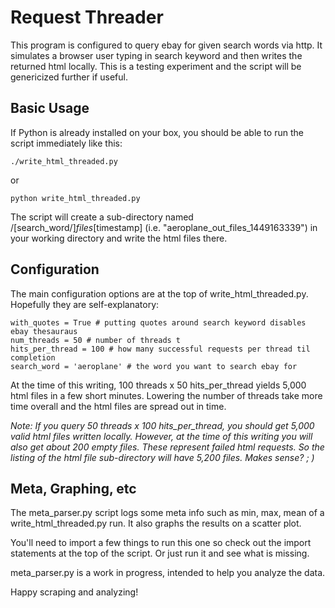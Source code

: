 # Request Threader

This program is configured to query ebay for given search words via http. It simulates a browser user typing in search keyword and then writes the returned html locally. This is a testing experiment and the script will be genericized further if useful.

## Basic Usage 

If Python is already installed on your box, you should be able to run the script immediately like this:

```
./write_html_threaded.py
```

or

```
python write_html_threaded.py
```

The script will create a sub-directory named /[search_word/]_files_[timestamp] (i.e. "aeroplane_out_files_1449163339") in your working directory and write the html files there.

## Configuration

The main configuration options are at the top of write_html_threaded.py.  Hopefully they are self-explanatory:

```
with_quotes = True # putting quotes around search keyword disables ebay thesauraus
num_threads = 50 # number of threads t
hits_per_thread = 100 # how many successful requests per thread til completion
search_word = 'aeroplane' # the word you want to search ebay for
```

At the time of this writing, 100 threads x 50 hits_per_thread yields 5,000 html files in a few short minutes.  Lowering the number of threads take more time overall and the html files are spread out in time.

*Note: If you query 50 threads x 100 hits_per_thread, you should get 5,000 valid html files written locally.  However, at the time of this writing you will also get about 200 empty files.  These represent failed html requests.  So the listing of the html file sub-directory will have 5,200 files. Makes sense? ; )*

## Meta, Graphing, etc

The meta_parser.py script logs some meta info such as min, max, mean of a write_html_threaded.py run.  It also graphs the results on a scatter plot.

You'll need to import a few things to run this one so check out the import statements at the top of the script.  Or just run it and see what is missing.

meta_parser.py is a work in progress, intended to help you analyze the data.

Happy scraping and analyzing!

